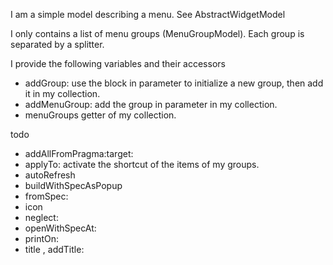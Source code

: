 I am a simple model describing a menu.
See AbstractWidgetModel

I only contains a list of menu groups (MenuGroupModel). Each group is separated by a splitter.

I provide the following variables and their accessors
- addGroup: use the block in parameter to initialize a new group, then add it in my collection.
- addMenuGroup: add the group in parameter in my collection.
- menuGroups getter of my collection.


todo
- addAllFromPragma:target:
- applyTo: activate the shortcut of the items of my groups.
- autoRefresh
- buildWithSpecAsPopup
- fromSpec:
- icon
- neglect:
- openWithSpecAt:
- printOn:
- title , addTitle:
